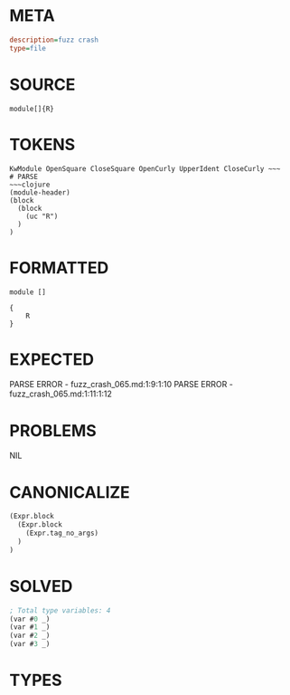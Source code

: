 # META
~~~ini
description=fuzz crash
type=file
~~~
# SOURCE
~~~roc
module[]{R}
~~~
# TOKENS
~~~text
KwModule OpenSquare CloseSquare OpenCurly UpperIdent CloseCurly ~~~
# PARSE
~~~clojure
(module-header)
(block
  (block
    (uc "R")
  )
)
~~~
# FORMATTED
~~~roc
module []

{
	R
}
~~~
# EXPECTED
PARSE ERROR - fuzz_crash_065.md:1:9:1:10
PARSE ERROR - fuzz_crash_065.md:1:11:1:12
# PROBLEMS
NIL
# CANONICALIZE
~~~clojure
(Expr.block
  (Expr.block
    (Expr.tag_no_args)
  )
)
~~~
# SOLVED
~~~clojure
; Total type variables: 4
(var #0 _)
(var #1 _)
(var #2 _)
(var #3 _)
~~~
# TYPES
~~~roc
~~~
